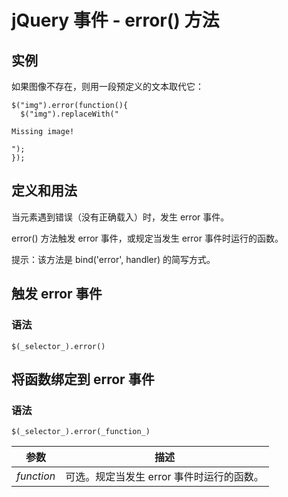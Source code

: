 # jQuery 事件 - error() 方法



## 实例

如果图像不存在，则用一段预定义的文本取代它：

```
$("img").error(function(){
  $("img").replaceWith("

Missing image!

");
});

```

## 定义和用法

当元素遇到错误（没有正确载入）时，发生 error 事件。

error() 方法触发 error 事件，或规定当发生 error 事件时运行的函数。

提示：该方法是 bind('error', handler) 的简写方式。

## 触发 error 事件

### 语法

```
$(_selector_).error()
```

## 将函数绑定到 error 事件

### 语法

```
$(_selector_).error(_function_)
```

| 参数 | 描述 |
| --- | --- |
| _function_ | 可选。规定当发生 error 事件时运行的函数。 |



